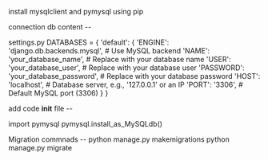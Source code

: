 install mysqlclient and pymysql using pip

connection db content --

settings.py
   DATABASES = {
    'default': {
        'ENGINE': 'django.db.backends.mysql',  # Use MySQL backend
        'NAME': 'your_database_name',         # Replace with your database name
        'USER': 'your_database_user',         # Replace with your database user
        'PASSWORD': 'your_database_password', # Replace with your database password
        'HOST': 'localhost',                  # Database server, e.g., '127.0.0.1' or an IP
        'PORT': '3306',                       # Default MySQL port (3306)
    }
}

add code __init__ file --

import pymysql
pymysql.install_as_MySQLdb()


Migration commnads --
python manage.py makemigrations
python manage.py migrate



